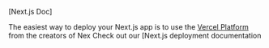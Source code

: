 

[Next.js Doc] 
  
The easiest way to deploy your Next.js app is to use the [Vercel Platform](https/vereomnewuiumdltmflxmetxap&tmea-ntprd) from the creators of Nex
Check out our [Next.js deployment documentation
